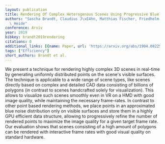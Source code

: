 ```yaml
---
layout: publication
title: Rendering Of Complex Heterogenous Scenes Using Progressive Blue Surfels
authors: "Sascha Brandt, Claudius J\xE4hn, Matthias Fischer, Friedhelm Meyer Auf Der\
  \ Heide"
conference: Arxiv
year: 2019
bibkey: brandt2019rendering
citations: 0
additional_links: [{name: Paper, url: 'https://arxiv.org/abs/1904.08225'}]
tags: ["Efficiency"]
short_authors: Brandt et al.
---
```

We present a technique for rendering highly complex 3D scenes in real-time by
generating uniformly distributed points on the scene's visible surfaces. The
technique is applicable to a wide range of scene types, like scenes directly
based on complex and detailed CAD data consisting of billions of polygons (in
contrast to scenes handcrafted solely for visualization). This allows to
visualize such scenes smoothly even in VR on a HMD with good image quality,
while maintaining the necessary frame-rates. In contrast to other point based
rendering methods, we place points in an approximated blue noise distribution
only on visible surfaces and store them in a highly GPU efficient data
structure, allowing to progressively refine the number of rendered points to
maximize the image quality for a given target frame rate. Our evaluation shows
that scenes consisting of a high amount of polygons can be rendered with
interactive frame rates with good visual quality on standard hardware.